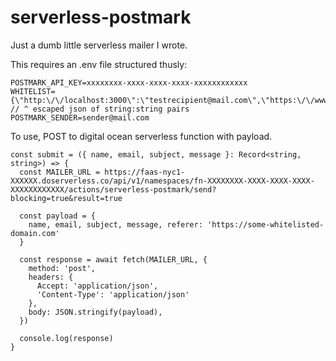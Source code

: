 # serverless-postmark

Just a dumb little serverless mailer I wrote.

This requires an .env file structured thusly:

```
POSTMARK_API_KEY=xxxxxxxx-xxxx-xxxx-xxxx-xxxxxxxxxxxx
WHITELIST={\"http:\/\/localhost:3000\":\"testrecipient@mail.com\",\"https:\/\/www.publicsite.com\":\"recipient@mail.com\"}
// ^ escaped json of string:string pairs
POSTMARK_SENDER=sender@mail.com
```

To use, POST to digital ocean serverless function with payload.

```
const submit = ({ name, email, subject, message }: Record<string, string>) => {
  const MAILER_URL = https://faas-nyc1-XXXXXX.doserverless.co/api/v1/namespaces/fn-XXXXXXXX-XXXX-XXXX-XXXX-XXXXXXXXXXXX/actions/serverless-postmark/send?blocking=true&result=true

  const payload = {
    name, email, subject, message, referer: 'https://some-whitelisted-domain.com'
  }

  const response = await fetch(MAILER_URL, {
    method: 'post',
    headers: {
      Accept: 'application/json',
      'Content-Type': 'application/json'
    },
    body: JSON.stringify(payload),
  })

  console.log(response)
}
```
